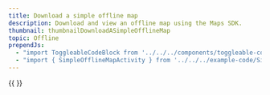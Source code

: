 ```yaml
---
title: Download a simple offline map
description: Download and view an offline map using the Maps SDK.
thumbnail: thumbnailDownloadASimpleOfflineMap
topic: Offline
prependJs:
  - "import ToggleableCodeBlock from '../../../components/toggleable-code-block'"
  - "import { SimpleOfflineMapActivity } from '../../../example-code/SimpleOfflineMapActivity.js'"
---
```


<!-- Any notes about this example would go here.  -->

{{
  <ToggleableCodeBlock 
    codeSnippet={SimpleOfflineMapActivity}
  />
}}
